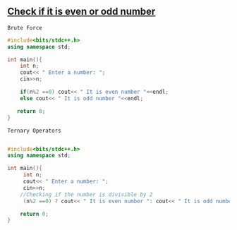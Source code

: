  ## [Check if it is even or odd number](https://prepinsta.com/cpp-program/to-check-whether-a-number-is-even-or-odd/)

 ```Brute Force```

 ```cpp
 #include<bits/stdc++.h>
using namespace std;

int main(){
     int n;
     cout<< " Enter a number: ";
     cin>>n;

     if(n%2 ==0) cout<< " It is even number "<<endl;
     else cout<< " It is odd number "<<endl;

    return 0;
}
```

```Ternary Operators```
``` cpp

#include<bits/stdc++.h>
using namespace std;

int main(){
     int n;
     cout<< " Enter a number: ";
     cin>>n;
    //Checking if the number is divisible by 2
     (n%2 ==0) ? cout<< " It is even number ": cout<< " It is odd number "<<endl;

    return 0;
}
```

